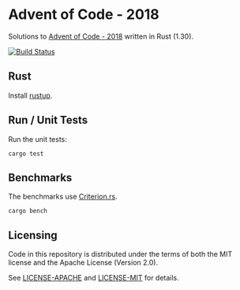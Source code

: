 # Advent of Code - 2018

Solutions to [Advent of Code - 2018](https://adventofcode.com/2018/) written
in Rust (1.30).

[![Build Status](https://travis-ci.org/nbigaouette/advent_of_code_2018.svg?branch=master)](https://travis-ci.org/nbigaouette/advent_of_code_2018)
## Rust

Install [rustup](https://rustup.rs/).

## Run / Unit Tests

Run the unit tests:

```
cargo test
```

## Benchmarks

The benchmarks use [Criterion.rs](https://github.com/japaric/criterion.rs/).

```
cargo bench
```

## Licensing

Code in this repository is distributed under the terms of both the MIT license
and the Apache License (Version 2.0).

See [LICENSE-APACHE](./LICENSE-APACHE) and [LICENSE-MIT](./LICENSE-MIT) for details.

